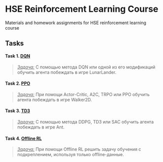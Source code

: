 # HSE Reinforcement Learning Course
Materials and homework assignments for HSE reinforcement learning course

## Tasks
#### Task 1. [DQN](/hw01_lunar_lander)
>   <ins><i>Задача:</i></ins> С помощью метода DQN или одной из его модификаций обучить агента побеждать в игре LunarLander.

#### Task 2. [PPO](/hw02_walker2d)
>    <ins><i>Задача:</i></ins> При помощи Actor-Critic,  A2C, TRPO или PPO обучить агента побеждать в игре Walker2D.

#### Task 3. [TD3](/hw03_ant)
>   <ins><i>Задача:</i></ins> С помощью метода  DDPG, TD3 или SAC обучить агента побеждать в игре Ant.

#### Task 4. [Offline RL](/hw03_ant)
>   <ins><i>Задача:</i></ins> При помощи Offline RL решить задачу обучения с подкреплением, используя только offline-данные.